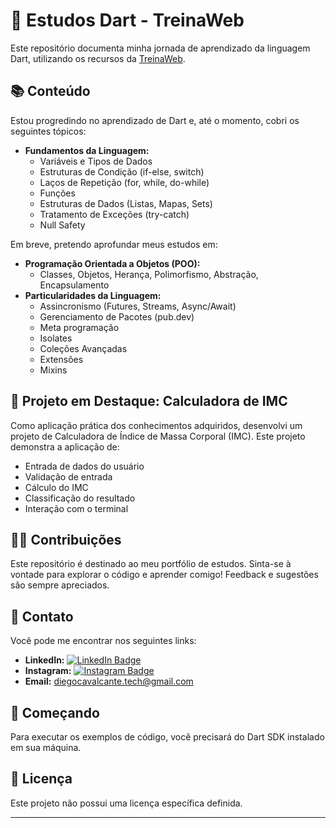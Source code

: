 # 🚀 Estudos Dart - TreinaWeb

Este repositório documenta minha jornada de aprendizado da linguagem Dart, utilizando os recursos da [TreinaWeb](https://www.treinaweb.com.br/).

## 📚 Conteúdo

Estou progredindo no aprendizado de Dart e, até o momento, cobri os seguintes tópicos:

* **Fundamentos da Linguagem:**
    * Variáveis e Tipos de Dados
    * Estruturas de Condição (if-else, switch)
    * Laços de Repetição (for, while, do-while)
    * Funções
    * Estruturas de Dados (Listas, Mapas, Sets)
    * Tratamento de Exceções (try-catch)
    * Null Safety

Em breve, pretendo aprofundar meus estudos em:

* **Programação Orientada a Objetos (POO):**
    * Classes, Objetos, Herança, Polimorfismo, Abstração, Encapsulamento
* **Particularidades da Linguagem:**
    * Assincronismo (Futures, Streams, Async/Await)
    * Gerenciamento de Pacotes (pub.dev)
    * Meta programação
    * Isolates
    * Coleções Avançadas
    * Extensões
    * Mixins

## 🧮 Projeto em Destaque: Calculadora de IMC

Como aplicação prática dos conhecimentos adquiridos, desenvolvi um projeto de Calculadora de Índice de Massa Corporal (IMC). Este projeto demonstra a aplicação de:

* Entrada de dados do usuário
* Validação de entrada
* Cálculo do IMC
* Classificação do resultado
* Interação com o terminal

## 👨‍💻 Contribuições

Este repositório é destinado ao meu portfólio de estudos. Sinta-se à vontade para explorar o código e aprender comigo! Feedback e sugestões são sempre apreciados.

## 🔗 Contato

Você pode me encontrar nos seguintes links:

* **LinkedIn:** [![LinkedIn Badge](https://img.shields.io/badge/LinkedIn-diego&#x20;cavalcante&#x20;tech-blue?style=flat-square&logo=linkedin)](https://www.linkedin.com/in/diego-cavalcante-tech/)
* **Instagram:** [![Instagram Badge](https://img.shields.io/badge/Instagram-diegovini.dev-E1306C?style=flat-square&logo=instagram)](https://www.instagram.com/diegovini.dev?igsh=YjlxeXcwZmJocGkz)
* **Email:** diegocavalcante.tech@gmail.com

## 🚀 Começando

Para executar os exemplos de código, você precisará do Dart SDK instalado em sua máquina.

## 📝 Licença

Este projeto não possui uma licença específica definida.

---
